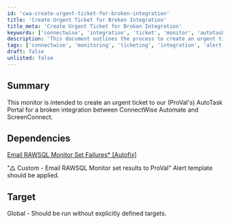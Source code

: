 ```yaml
---
id: 'cwa-create-urgent-ticket-for-broken-integration'
title: 'Create Urgent Ticket for Broken Integration'
title_meta: 'Create Urgent Ticket for Broken Integration'
keywords: ['connectwise', 'integration', 'ticket', 'monitor', 'autotask']
description: 'This document outlines the process to create an urgent ticket in ProVal’s AutoTask Portal for a broken integration between ConnectWise Automate and ScreenConnect. It includes dependencies and target settings for effective monitoring.'
tags: ['connectwise', 'monitoring', 'ticketing', 'integration', 'alert']
draft: false
unlisted: false
---
```

## Summary

This monitor is intended to create an urgent ticket to our (ProVal's) AutoTask Portal for a broken integration between ConnectWise Automate and ScreenConnect.

## Dependencies

[Email RAWSQL Monitor Set Failures* [Autofix]](https://proval.itglue.com/DOC-5078775-10390936)

"△ Custom - Email RAWSQL Monitor set results to ProVal" Alert template should be applied.

## Target

Global - Should be run without explicitly defined targets.

